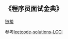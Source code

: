 ## 《程序员面试金典》  

[链接](https://www.nowcoder.com/ta/cracking-the-coding-interview)  

参考[leetcode-solutions-LCCI](https://github.com/OctopusLian/leetcode-solutions/tree/master/LCCI)  